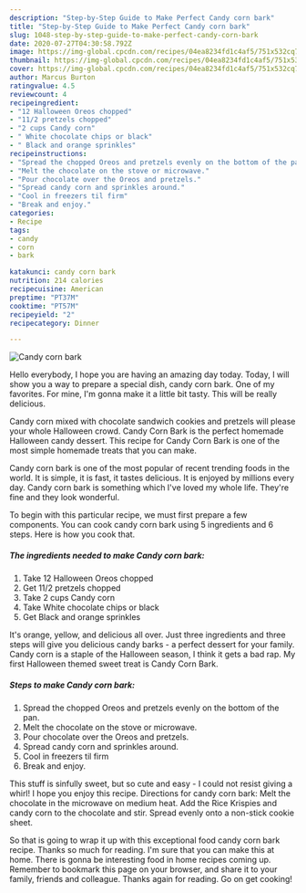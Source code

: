 ```yaml
---
description: "Step-by-Step Guide to Make Perfect Candy corn bark"
title: "Step-by-Step Guide to Make Perfect Candy corn bark"
slug: 1048-step-by-step-guide-to-make-perfect-candy-corn-bark
date: 2020-07-27T04:30:58.792Z
image: https://img-global.cpcdn.com/recipes/04ea8234fd1c4af5/751x532cq70/candy-corn-bark-recipe-main-photo.jpg
thumbnail: https://img-global.cpcdn.com/recipes/04ea8234fd1c4af5/751x532cq70/candy-corn-bark-recipe-main-photo.jpg
cover: https://img-global.cpcdn.com/recipes/04ea8234fd1c4af5/751x532cq70/candy-corn-bark-recipe-main-photo.jpg
author: Marcus Burton
ratingvalue: 4.5
reviewcount: 4
recipeingredient:
- "12 Halloween Oreos chopped"
- "11/2 pretzels chopped"
- "2 cups Candy corn"
- " White chocolate chips or black"
- " Black and orange sprinkles"
recipeinstructions:
- "Spread the chopped Oreos and pretzels evenly on the bottom of the pan."
- "Melt the chocolate on the stove or microwave."
- "Pour chocolate over the Oreos and pretzels."
- "Spread candy corn and sprinkles around."
- "Cool in freezers til firm"
- "Break and enjoy."
categories:
- Recipe
tags:
- candy
- corn
- bark

katakunci: candy corn bark 
nutrition: 214 calories
recipecuisine: American
preptime: "PT37M"
cooktime: "PT57M"
recipeyield: "2"
recipecategory: Dinner

---
```



![Candy corn bark](https://img-global.cpcdn.com/recipes/04ea8234fd1c4af5/751x532cq70/candy-corn-bark-recipe-main-photo.jpg)

Hello everybody, I hope you are having an amazing day today. Today, I will show you a way to prepare a special dish, candy corn bark. One of my favorites. For mine, I'm gonna make it a little bit tasty. This will be really delicious.

Candy corn mixed with chocolate sandwich cookies and pretzels will please your whole Halloween crowd. Candy Corn Bark is the perfect homemade Halloween candy dessert. This recipe for Candy Corn Bark is one of the most simple homemade treats that you can make.

Candy corn bark is one of the most popular of recent trending foods in the world. It is simple, it is fast, it tastes delicious. It is enjoyed by millions every day. Candy corn bark is something which I've loved my whole life. They're fine and they look wonderful.


To begin with this particular recipe, we must first prepare a few components. You can cook candy corn bark using 5 ingredients and 6 steps. Here is how you cook that.

<!--inarticleads1-->

##### The ingredients needed to make Candy corn bark:

1. Take 12 Halloween Oreos chopped
1. Get 11/2 pretzels chopped
1. Take 2 cups Candy corn
1. Take  White chocolate chips or black
1. Get  Black and orange sprinkles


It&#39;s orange, yellow, and delicious all over. Just three ingredients and three steps will give you delicious candy barks - a perfect dessert for your family. Candy corn is a staple of the Halloween season, I think it gets a bad rap. My first Halloween themed sweet treat is Candy Corn Bark. 

<!--inarticleads2-->

##### Steps to make Candy corn bark:

1. Spread the chopped Oreos and pretzels evenly on the bottom of the pan.
1. Melt the chocolate on the stove or microwave.
1. Pour chocolate over the Oreos and pretzels.
1. Spread candy corn and sprinkles around.
1. Cool in freezers til firm
1. Break and enjoy.


This stuff is sinfully sweet, but so cute and easy - I could not resist giving a whirl! I hope you enjoy this recipe. Directions for candy corn bark: Melt the chocolate in the microwave on medium heat. Add the Rice Krispies and candy corn to the chocolate and stir. Spread evenly onto a non-stick cookie sheet. 

So that is going to wrap it up with this exceptional food candy corn bark recipe. Thanks so much for reading. I'm sure that you can make this at home. There is gonna be interesting food in home recipes coming up. Remember to bookmark this page on your browser, and share it to your family, friends and colleague. Thanks again for reading. Go on get cooking!
